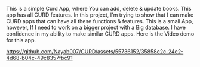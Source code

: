 This is a simple Curd App, where You can add, delete & update books. This app has all CURD features.
In this project, I'm trying to show that I can make CURD apps that can have all these functions & features. 
This is a small App, however, If I need to work on a bigger project with a Big database.
      I have confidence in my ability to make similar CURD apps. Here is the Video demo for this app.


https://github.com/Nayab007/CURD/assets/55736152/35858c2c-24e2-4d68-b04c-49c8357fbc91

